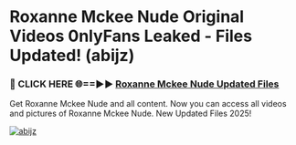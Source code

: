 # Roxanne Mckee Nude Original Videos 0nlyFans Leaked - Files Updated! (abijz)

<h3>🔴 CLICK HERE 🌐==►► <a href="https://tinyurl.com/5h6xmrr3" rel="nofollow">Roxanne Mckee Nude Updated Files</a></h3>

Get Roxanne Mckee Nude and all content. Now you can access all videos and pictures of Roxanne Mckee Nude. New Updated Files 2025!

[![abijz](https://i.imgur.com/KVD873Z.gif)](https://tinyurl.com/5h6xmrr3)
